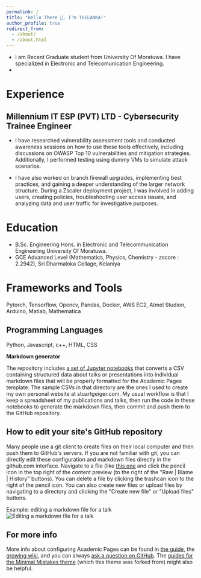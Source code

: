 ```yaml
---
permalink: /
title: "Hello There 👋, I'm THILANKA!"
author_profile: true
redirect_from: 
  - /about/
  - /about.html
---
```


- I am Recent Graduate student from University Of Moratuwa. I have specialized in Electronic and Telecomunication Engineering.
- 

Experience
======
## Millennium IT ESP (PVT) LTD - Cybersecurity Trainee Engineer
- I have researched vulnerability assessment tools and conducted awareness sessions on how to use these tools effectively, including discussions on OWASP Top 10 vulnerabilities and mitigation strategies. Additionally, I performed testing using dummy VMs to simulate attack scenarios.

- I have also worked on branch firewall upgrades, implementing best practices, and gaining a deeper understanding of the larger network structure. During a Zscaler deployment project, I was involved in adding users, creating policies, troubleshooting user access issues, and analyzing data and user traffic for investigative purposes.

Education
======
- B.Sc. Engineering Hons. in Electronic and Telecommunication Engineering University Of Moratuwa.
- GCE Advanced Level (Mathematics, Physics, Chemistry - zscore : 2.2942), Sri Dharmaloka Collage, Kelaniya

Frameworks and Tools
======
Pytorch, Tensorflow, Opencv, Pandas, Docker, AWS EC2, Atmel Studion, Arduino, Matlab, Mathematica

Programming Languages
------
Python, Javascript, c++, HTML, CSS

**Markdown generator**

The repository includes [a set of Jupyter notebooks](https://github.com/academicpages/academicpages.github.io/tree/master/markdown_generator
) that converts a CSV containing structured data about talks or presentations into individual markdown files that will be properly formatted for the Academic Pages template. The sample CSVs in that directory are the ones I used to create my own personal website at stuartgeiger.com. My usual workflow is that I keep a spreadsheet of my publications and talks, then run the code in these notebooks to generate the markdown files, then commit and push them to the GitHub repository.

How to edit your site's GitHub repository
------
Many people use a git client to create files on their local computer and then push them to GitHub's servers. If you are not familiar with git, you can directly edit these configuration and markdown files directly in the github.com interface. Navigate to a file (like [this one](https://github.com/academicpages/academicpages.github.io/blob/master/_talks/2012-03-01-talk-1.md) and click the pencil icon in the top right of the content preview (to the right of the "Raw | Blame | History" buttons). You can delete a file by clicking the trashcan icon to the right of the pencil icon. You can also create new files or upload files by navigating to a directory and clicking the "Create new file" or "Upload files" buttons. 

Example: editing a markdown file for a talk
![Editing a markdown file for a talk](/images/editing-talk.png)

For more info
------
More info about configuring Academic Pages can be found in [the guide](https://academicpages.github.io/markdown/), the [growing wiki](https://github.com/academicpages/academicpages.github.io/wiki), and you can always [ask a question on GitHub](https://github.com/academicpages/academicpages.github.io/discussions). The [guides for the Minimal Mistakes theme](https://mmistakes.github.io/minimal-mistakes/docs/configuration/) (which this theme was forked from) might also be helpful.
